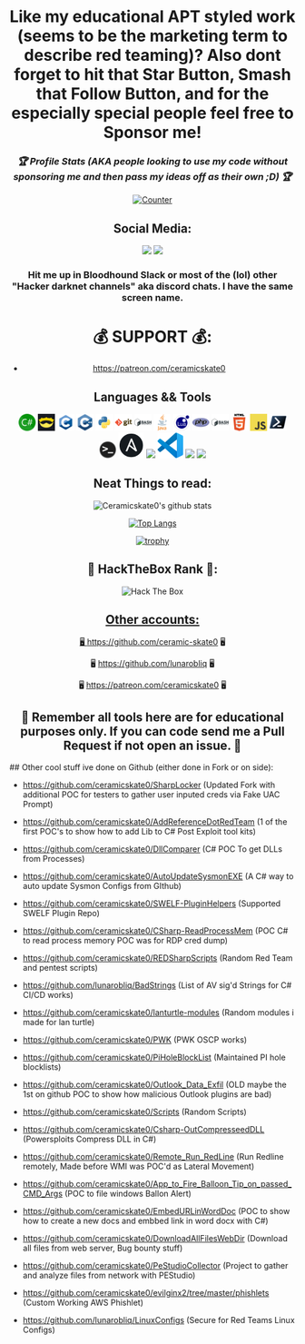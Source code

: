 <div align=center> 
  <h1> Like my educational APT styled work (seems to be the marketing term to describe red teaming)? Also dont forget to hit that Star Button, Smash that Follow Button, and for the especially special people feel free to Sponsor me!</h1> 

<h3><b><i>🏆 Profile Stats (AKA people looking to use my code without sponsoring me and then pass my ideas off as their own ;D) 🏆</i></b></h3>
<a href="https://github.com/htr-tech"><img height="25" title="Counter" src="https://komarev.com/ghpvc/?username=ceramicskate0&color=blueviolet&style=flat-square"></a>
  
## Social Media:
<img src="https://img.shields.io/twitter/follow/ceramicskate0?color=0ff00&label=%40ceramicskate0&logo=twitter&logoColor=00ff00&style=for-the-badge"></a>
<a href="https://github.com/ceramicskate0"><img src="https://img.shields.io/github/followers/ceramicskate0?color=%2300ff00&logoColor=00ff00&logo=github&style=for-the-badge"></a>

### Hit me up in Bloodhound Slack or most of the (lol) other "Hacker darknet channels" aka discord chats. I have the same screen name.

# 💰 SUPPORT 💰:

- https://patreon.com/ceramicskate0

## Languages && Tools
<code><img height="30" src="https://raw.githubusercontent.com/github/explore/80688e429a7d4ef2fca1e82350fe8e3517d3494d/topics/csharp/csharp.png"></code>
<code><img height="30" src="https://raw.githubusercontent.com/github/explore/80688e429a7d4ef2fca1e82350fe8e3517d3494d/topics/nim/nim.png"></code>
<code><img height="30" src="https://raw.githubusercontent.com/github/explore/80688e429a7d4ef2fca1e82350fe8e3517d3494d/topics/c/c.png"></code>
<code><img height="30" src="https://raw.githubusercontent.com/github/explore/80688e429a7d4ef2fca1e82350fe8e3517d3494d/topics/cpp/cpp.png"></code>
<code><img height="30" src="https://raw.githubusercontent.com/github/explore/80688e429a7d4ef2fca1e82350fe8e3517d3494d/topics/python/python.png"></code>
<code><img height="30" src="https://raw.githubusercontent.com/github/explore/80688e429a7d4ef2fca1e82350fe8e3517d3494d/topics/git/git.png"></code>
<code><img height="30" src="https://raw.githubusercontent.com/github/explore/80688e429a7d4ef2fca1e82350fe8e3517d3494d/topics/bash/bash.png"></code>
<code><img height="30" src="https://raw.githubusercontent.com/github/explore/80688e429a7d4ef2fca1e82350fe8e3517d3494d/topics/java/java.png"></code>
<code><img height="30" src="https://raw.githubusercontent.com/github/explore/80688e429a7d4ef2fca1e82350fe8e3517d3494d/topics/lua/lua.png"></code>
<code><img height="30" src="https://raw.githubusercontent.com/github/explore/80688e429a7d4ef2fca1e82350fe8e3517d3494d/topics/php/php.png"></code>
<code><img height="30" src="https://raw.githubusercontent.com/github/explore/80688e429a7d4ef2fca1e82350fe8e3517d3494d/topics/bash/bash.png"></code>
<code><img height="30" src="https://raw.githubusercontent.com/github/explore/80688e429a7d4ef2fca1e82350fe8e3517d3494d/topics/html/html.png"></code>
<code><img height="30" src="https://raw.githubusercontent.com/github/explore/80688e429a7d4ef2fca1e82350fe8e3517d3494d/topics/javascript/javascript.png"></code>
<code><img height="30" src="https://raw.githubusercontent.com/github/explore/80688e429a7d4ef2fca1e82350fe8e3517d3494d/topics/powershell/powershell.png"></code>
<code><img height="30" src="https://raw.githubusercontent.com/github/explore/80688e429a7d4ef2fca1e82350fe8e3517d3494d/topics/terminal/terminal.png"></code>
<code><img src="https://raw.githubusercontent.com/github/explore/80688e429a7d4ef2fca1e82350fe8e3517d3494d/topics/ansible/ansible.png" height="45"></code>
<code><img src="https://raw.githubusercontent.com/mandiant/flare-vm/master/flarevm.png" height="45"></code>
<code><img height="45" src="https://raw.githubusercontent.com/github/explore/80688e429a7d4ef2fca1e82350fe8e3517d3494d/topics/visual-studio-code/visual-studio-code.png"></code>
<code><img src="https://raw.githubusercontent.com/cobbr/Covenant/c53155615563cf68979820356b8430e4eb01207d/Covenant/wwwroot/images/favicon.svg" height="45"></code>
<code><img height="45" src="https://icon2.cleanpng.com/20180524/jcw/kisspng-metasploit-project-penetration-test-security-hacke-5b072f9aa8b428.840692331527197594691.jpg"></code>

## Neat Things to read:

![Ceramicskate0's github stats](https://github-readme-stats.vercel.app/api?username=ceramicskate0&show_icons=true&hide_border=false&theme=tokyonight&count_private=true&hide_title=false)

[![Top Langs](https://github-readme-stats.vercel.app/api/top-langs/?username=ceramicskate0&langs_count=80)](https://github.com/anuraghazra/github-readme-stats)

[![trophy](https://github-profile-trophy.vercel.app/?username=ceramicskate0&theme=onedark)](https://github.com/ryo-ma/github-profile-trophy)

## 📕 HackTheBox Rank 📕:

<img src="http://www.hackthebox.eu/badge/image/462079" alt="Hack The Box"> <a href="https://twitter.com/ceramicskate0">

## Other accounts:
🖥️ https://github.com/ceramic-skate0 🖥️

🖥️ https://github.com/lunarobliq 🖥️

🖥️ https://patreon.com/ceramicskate0 🖥️

## 🔴 Remember all tools here are for educational purposes only. If you can code send me a Pull Request if not open an issue. 🔴

  <div align=left> 
## Other cool stuff ive done on Github (either done in Fork or on side):
    
  - https://github.com/ceramicskate0/SharpLocker (Updated Fork with additional POC for testers to gather user inputed creds via Fake UAC Prompt)
    
  - https://github.com/ceramicskate0/AddReferenceDotRedTeam (1 of the first POC's to show how to add Lib to C# Post Exploit tool kits)
    
  - https://github.com/ceramicskate0/DllComparer (C# POC To get DLLs from Processes)
    
  - https://github.com/ceramicskate0/AutoUpdateSysmonEXE (A C# way to auto update Sysmon Configs from GIthub)
    
  - https://github.com/ceramicskate0/SWELF-PluginHelpers (Supported SWELF Plugin Repo)
    
  - https://github.com/ceramicskate0/CSharp-ReadProcessMem (POC C# to read process memory POC was for RDP cred dump)
    
  - https://github.com/ceramicskate0/REDSharpScripts (Random Red Team and pentest scripts)
    
  - https://github.com/lunarobliq/BadStrings (List of AV sig'd Strings for C# CI/CD works)
    
  - https://github.com/ceramicskate0/lanturtle-modules (Random modules i made for lan turtle)
    
  - https://github.com/ceramicskate0/PWK (PWK OSCP works)
    
  - https://github.com/ceramicskate0/PiHoleBlockList (Maintained PI hole blocklists)
    
  - https://github.com/ceramicskate0/Outlook_Data_Exfil (OLD maybe the 1st on github POC to show how malicious Outlook plugins are bad)
    
  - https://github.com/ceramicskate0/Scripts (Random Scripts)
    
  - https://github.com/ceramicskate0/Csharp-OutCompresseedDLL (Powersploits Compress DLL in C#)
    
  - https://github.com/ceramicskate0/Remote_Run_RedLine (Run Redline remotely, Made before WMI was POC'd as Lateral Movement)
    
  - https://github.com/ceramicskate0/App_to_Fire_Balloon_Tip_on_passed_CMD_Args (POC to file windows Ballon Alert)
    
  - https://github.com/ceramicskate0/EmbedURLinWordDoc (POC to show how to create a new docs and embbed link in word docx with C#)
    
    
  - https://github.com/ceramicskate0/DownloadAllFilesWebDir (Download all files from web server, Bug bounty stuff)
    
  - https://github.com/ceramicskate0/PeStudioCollector (Project to gather and analyze files from network with PEStudio)
    
  - https://github.com/ceramicskate0/evilginx2/tree/master/phishlets (Custom Working AWS Phishlet)
    
  - https://github.com/lunarobliq/LinuxConfigs (Secure for Red Teams Linux Configs)
